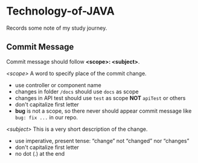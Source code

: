 # Technology-of-JAVA
Records some note of my study journey.

## Commit Message

Commit message should follow **<scope\>: <subject\>**.

*<scope\>* A word to specify place of the commit change.
- use controller or component name
- changes in folder `/docs` should use `docs` as scope
- changes in API test should use `test` as scope **NOT** `apiTest` or others
- don't capitalize first letter
- **bug** is not a scope, so there never should appear commit message like `bug: fix ...` in our repo.

*<subject\>* This is a very short description of the change.
- use imperative, present tense: “change” not “changed” nor “changes”
- don't capitalize first letter
- no dot (.) at the end
